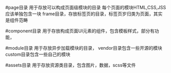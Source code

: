 #page目录
用于存放可以构成页面级模块的目录
每个页面的模块HTML,CSS,JSS应该单独包含一块
frame目录，存放标签页的目录，标签页岁归类为页面，其实是组件范畴

#component目录
用于存放构成页面UI元素的组件，包含模板样式，部分有功能，

#module目录
用于存放异步加载模块的目录，
vendor目录包含一些开源的模块
custom目录包含一些自己的模块

#assets目录
用于存放资源类目录，包含图片，数据，scss等文件
